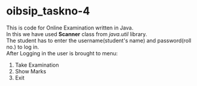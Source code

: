 # oibsip_taskno-4

This is code for Online Examination written in Java.<br>
In this we have used <b>Scanner</b> class from <i>java.util</i> library.<br>
The student has to enter the username(student's name) and password(roll no.) to log in.<br>
After Logging in the user is brought to menu:
<ol>
<li>Take Examination</li>
<li>Show Marks</li>
<li>Exit</li>
</ol>

